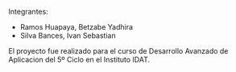 Integrantes:

- Ramos Huapaya, Betzabe Yadhira
- Silva Bances, Ivan Sebastian

El proyecto fue realizado para el curso de Desarrollo Avanzado de Aplicacion del 5º Ciclo en el Instituto IDAT.
